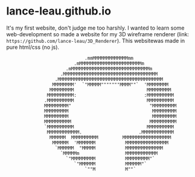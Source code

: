 # lance-leau.github.io
It's my first website, don't judge me too harshly.
I wanted to learn some web-development so made a website for my 3D wireframe renderer (link: ```https://github.com/lance-leau/3D_Renderer```). This websitewas made in pure html/css (no js). 
```
                             .mmMMMMMMMMMMMMMmm
                         .mMMMMMMMMMMMMMMMMMMMMMMMm
                      .mMMMMMMMMMMMMMMMMMMMMMMMMMMMMMm
                    .MMMMMMMMMMMMMMMMMMMMMMMMMMMMMMMMMMM
                  .MMMMMMMMMMMMMMMMMMMMMMMMMMMMMMMMMMMMMMM
                 MMMMMMMM'  `"MMMMM"""""""MMMM""`  'MMMMMMMM
                MMMMMMMMM                           MMMMMMMMM
               MMMMMMMMMM:                         :MMMMMMMMMM
              .MMMMMMMMMM                           MMMMMMMMMM
              MMMMMMMMM"                             "MMMMMMMMM
              MMMMMMMMM                               MMMMMMMMM
              MMMMMMMMM                               MMMMMMMMM
              MMMMMMMMMM                             MMMMMMMMMM
              `MMMMMMMMMM                           MMMMMMMMMM
               MMMMMMMMMMMM.                     .MMMMMMMMMMMM
                MMMMMM  MMMMMMMMMM         MMMMMMMMMMMMMMMMMM
                 MMMMMM  'MMMMMMM           MMMMMMMMMMMMMMMM
                  `MMMMMM  "MMMMM           MMMMMMMMMMMMMM
                    `MMMMMm                 MMMMMMMMMMMM
                      `"MMMMMMMMM           MMMMMMMMM"`
                         `"MMMMMM           MMMMMM"`
                             `""M           M""`
```